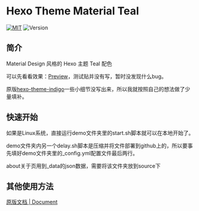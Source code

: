 Hexo Theme Material Teal
================

[![MIT](https://img.shields.io/badge/License-MIT-blue.svg)](https://github.com/Zoctan/hexo-theme-teal/blob/card/LICENSE) ![Version](https://img.shields.io/badge/Version-1.0.0-009688.svg)

## 简介

Material Design 风格的 Hexo 主题 Teal 配色

可以先看看效果：[Preview](https://hexo-theme-teal.herokuapp.com/)，测试贴并没有写，暂时没发现什么bug。

原版[hexo-theme-indigo](https://github.com/yscoder/hexo-theme-indigo)一些小细节没写出来，所以我就按照自己的想法做了少量填补。

## 快速开始

如果是Linux系统，直接运行demo文件夹里的start.sh脚本就可以在本地开始了。

demo文件夹内另一个delay.sh脚本是压缩并将文件部署到github上的，所以要事先填好demo文件夹里的_config.yml配置文件最后两行。

about关于页用到_data的json数据，需要将该文件夹放到source下

## 其他使用方法

[原版文档 | Document](https://github.com/yscoder/hexo-theme-indigo/wiki)
